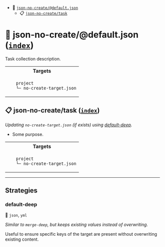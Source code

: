 - <a name="mock-plugin-task-idx-ref-json-no-createdefaultjson">:open_file_folder:</a> <a href="#mock-plugin-task-ref-json-no-createdefaultjson">`json-no-create/@default.json`</a>
  - <a name="mock-plugin-task-idx-ref-json-no-createtask">:clipboard:</a> <a href="#mock-plugin-task-ref-json-no-createtask">`json-no-create/task`</a>

# :open_file_folder: <a name="mock-plugin-task-ref-json-no-createdefaultjson">json-no-create/@default.json</a> (<a href="#mock-plugin-task-idx-ref-json-no-createdefaultjson">`index`</a>)

Task collection description.

<table>
  <tbody>
    <tr>
      <th>Targets</th>
    </tr>
    <tr>
      <td align="left" valign="top">
        <ul>
<code>project</code><br/>
<code>└─&nbsp;no-create-target.json</code><br/>
        </ul>
      </td>
    </tr>
  </tbody>
</table>

## :clipboard: <a name="mock-plugin-task-ref-json-no-createtask">json-no-create/task</a> (<a href="#mock-plugin-task-idx-ref-json-no-createtask">`index`</a>)

_Updating `no-create-target.json` (if exists) using <a href="#mock-plugin-strat-ref-default-deep">default-deep</a>._

- Some purpose.

<table>
  <tbody>
    <tr>
      <th>Targets</th>
    </tr>
    <tr>
      <td align="left" valign="top">
        <ul>
<code>project</code><br/>
<code>└─&nbsp;no-create-target.json</code><br/>
        </ul>
      </td>
    </tr>
  </tbody>
</table>

------

## Strategies

### <a name="mock-plugin-strat-ref-default-deep">default-deep</a>  

:small_blue_diamond: `json`, `yml`

*Similar to `merge-deep`, but keeps existing values instead of overwriting.*

Useful to ensure specific keys of the target are present without overwriting existing content.


